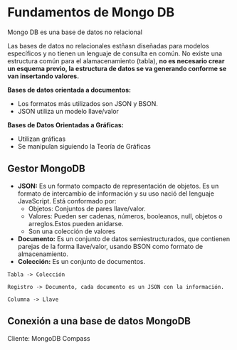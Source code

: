 # Fundamentos de Mongo DB

Mongo DB es una base de datos no relacional

Las bases de datos no relacionales estñasn diseñadas para modelos específicos y no tienen un lenguaje de consulta en común. No existe una estructura común para el alamacenamiento (tabla), **no es necesario crear un esquema previo, la estructura de datos se va generando conforme se van insertando valores.**

**Bases de datos orientada a documentos:** 
- Los formatos más utilizados son JSON y BSON.
- JSON utiliza un modelo llave/valor 

**Bases de Datos Orientadas a Gráficas:**
- Utilizan gráficas 
- Se manipulan siguiendo la Teoría de Gráficas

## Gestor MongoDB

- **JSON:** Es un formato compacto de representación de objetos. Es un formato de intercambio de información y su uso nació del lenguaje JavaScript. Está conformado por:
  - Objetos: Conjuntos de pares llave/valor.
  - Valores: Pueden ser cadenas, números, booleanos, null, objetos o arreglos.Estos pueden anidarse.
  - Son una colección de valores
- **Documento:** Es un conjunto de datos semiestructurados, que contienen parejas de la forma llave/valor, usando BSON como formato de almacenamiento.
- **Colección:** Es un conjunto de documentos.

```
Tabla -> Colección

Registro -> Documento, cada documento es un JSON con la información.

Columna -> Llave
```


## Conexión a una base de datos MongoDB

Cliente: MongoDB Compass

